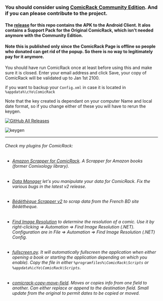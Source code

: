 ### You should consider using [ComicRack Community Edition](https://github.com/maforget/ComicRackCE). And if you can please contribute to the project. 
#### The [release](https://github.com/maforget/ComicRackKeygen/releases/tag/1.0) for this repo contains the APK to the Android Client. It alos contains a Support Pack for the Original ComicRack, which isn't needed anymore with the Community Edition.

#### Note this is published only since the ComicRack Page is offline so people who donated can get rid of the popup. So there is no way to legitimately pay for it anymore.

You should have run ComicRack once at least before using this and make sure it is closed. Enter your email address and click Save, your copy of ComicRack will be validated up to Jan 1st 2100.

if you want to backup your ``` Config.xml ``` in case it is located in ``` %appdata%\cYo\ComicRack ```

Note that the key created is dependant on your computer Name and local date format, so if you change either of these you will have to rerun the keygen.

[![GitHub All Releases](https://img.shields.io/github/downloads/maforget/ComicRackKeygen/total.svg)](https://github.com/maforget/ComicRackKeygen)

![keygen](https://user-images.githubusercontent.com/11904426/147199997-babf39ab-c3d3-4509-bf3d-5feb1b679d52.jpg)

----

###### Check my plugins for ComicRack:

- ###### [Amazon Scrapper for ComicRack](https://github.com/maforget/ComicRack_AmazonScrapper). A Scrapper for Amazon books (former Comixology library).
- ###### [Data Manager](https://github.com/maforget/CRDataManager) let's you manipulate your data for ComicRack. Fix the various bugs in the latest v2 release.
- ###### [Bédéthèque Scrapper v2](https://github.com/maforget/Bedetheque-Scrapper-2) to scrap data from the French BD site Bédétheque.
- ###### [Find Image Resolution](https://github.com/maforget/ComicRack_FindImageResolution) to determine the resolution of a comic. Use it by right-clicking => Automation => Find Image Resolution (.NET). Configuration are in File => Automation => Find Image Resolution (.NET) Config.
- ###### [fullscreen.py](https://gist.githubusercontent.com/maforget/186a99205140acd3f7d3328ad1466e62/raw/8c7c0ecab28fb9a6037adbe19ff553e3597cccd6/fullscreen.py). It will automatically fullscreen the application when either opening a book or starting the application depending on which you enable). Copy the file in either `%programfiles%\ComicRack\Scripts` or `%appdata%\cYo\ComicRack\Scripts`.
- ###### [comicrack-copy-move-field](https://github.com/maforget/comicrack-copy-move-field). Moves or copies info from one field to another. Can either replace or append to the destination field. Small update from the original to permit dates to be copied or moved.
